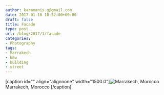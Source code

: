 ```yaml
---
author: karamanis.g@gmail.com
date: 2017-01-10 18:32:00+00:00
draft: false
title: Facade
type: post
url: /blog/2017/1/facade
categories:
- Photography
tags:
- Marrakech
- b&w
- building
- street
---
```


[caption id="" align="alignnone" width="1500.0"]![ Marrakech, Morocco  ](/images/2017-01-10-20171facade/20161229-DSCF4304.jpg)
 Marrakech, Morocco  [/caption]
